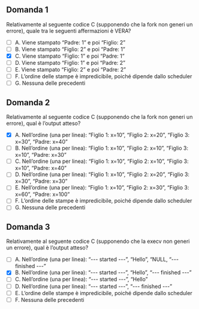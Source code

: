 ## Domanda 1

Relativamente al seguente codice C (supponendo che la fork non generi un errore), quale tra le seguenti affermazioni è VERA?

- [ ] A. Viene stampato “Padre: 1” e poi “Figlio: 2”
- [ ] B. Viene stampato “Figlio: 2” e poi “Padre: 1”
- [x] C. Viene stampato “Figlio: 1” e poi “Padre: 1”
- [ ] D. Viene stampato “Figlio: 1” e poi “Padre: 2”
- [ ] E. Viene stampato “Figlio: 2” e poi “Padre: 2”
- [ ] F. L’ordine delle stampe è impredicibile, poiché dipende dallo scheduler
- [ ] G. Nessuna delle precedenti

## Domanda 2

Relativamente al seguente codice C (supponendo che la fork non generi un errore), qual è l’output atteso?

- [x] A. Nell’ordine (una per linea): “Figlio 1: x=10”, “Figlio 2: x=20”, “Figlio 3: x=30”, “Padre: x=40”
- [ ] B. Nell’ordine (una per linea): “Figlio 1: x=10”, “Figlio 2: x=10”, “Figlio 3: x=10”, “Padre: x=30”
- [ ] C. Nell’ordine (una per linea): “Figlio 1: x=10”, “Figlio 2: x=10”, “Figlio 3: x=10”, “Padre: x=40”
- [ ] D. Nell’ordine (una per linea): “Figlio 1: x=10”, “Figlio 2: x=20”, “Figlio 3: x=30”, “Padre: x=30”
- [ ] E. Nell’ordine (una per linea): “Figlio 1: x=10”, “Figlio 2: x=30”, “Figlio 3: x=60”, “Padre: x=100”
- [ ] F. L’ordine delle stampe è impredicibile, poiché dipende dallo scheduler
- [ ] G. Nessuna delle precedenti

## Domanda 3

Relativamente al seguente codice C (supponendo che la execv non generi un errore), qual è l’output atteso?

- [ ] A. Nell’ordine (una per linea): “--- started ---”, “Hello”, “NULL, “--- finished ---”
- [x] B. Nell’ordine (una per linea): “--- started ---”, “Hello”, “--- finished ---”
- [ ] C. Nell’ordine (una per linea): “--- started ---”, “Hello”
- [ ] D. Nell’ordine (una per linea): “--- started ---”, “--- finished ---”
- [ ] E. L’ordine delle stampe è impredicibile, poiché dipende dallo scheduler
- [ ] F. Nessuna delle precedenti
